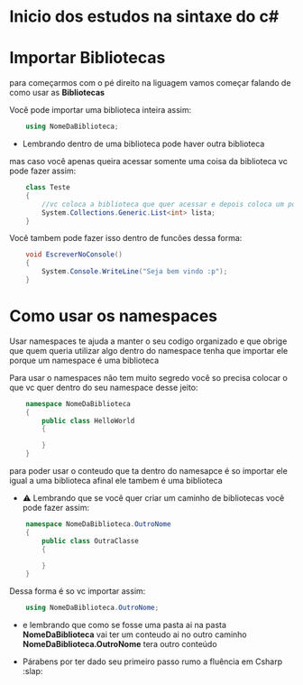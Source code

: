 # Inicio dos estudos na sintaxe do c#

## <h1>Importar <Strong>Bibliotecas</Strong></h1>
para começarmos com o pé direito na liguagem vamos começar falando de como usar as <Strong>Bibliotecas</Strong><br>

Você pode importar uma biblioteca inteira assim:

```csharp
    using NomeDaBiblioteca;
```
- Lembrando dentro de uma biblioteca pode haver outra biblioteca

mas caso você apenas queira acessar somente uma coisa da biblioteca vc pode fazer assim:

```csharp
    class Teste
    {
        //vc coloca a biblioteca que quer acessar e depois coloca um ponto para poder acessar tudo que aquela biblioteca tem 
        System.Collections.Generic.List<int> lista;
    }
```

Você tambem pode fazer isso dentro de funcões dessa forma:

```csharp
    void EscreverNoConsole()
    {
        System.Console.WriteLine("Seja bem vindo :p");
    }
```

## <h1>Como usar os <Strong>namespaces</Strong></h1>

<p>Usar namespaces te ajuda a manter o seu codigo organizado e que obrige que quem queria utilizar algo dentro 
do namespace tenha que importar ele porque um namespace é uma biblioteca
</p>

Para usar o namespaces não tem muito segredo você so precisa colocar o que vc quer dentro do seu namespace desse jeito:

```csharp
    namespace NomeDaBiblioteca
    {
        public class HelloWorld
        {

        }
    }
```

para poder usar o conteudo que ta dentro do namesapce é so importar ele igual a uma biblioteca afinal ele tambem é uma biblioteca

- :warning: Lembrando que se você quer criar um caminho de bibliotecas você pode fazer assim:

```csharp
    namespace NomeDaBiblioteca.OutroNome
    {
        public class OutraClasse
        {

        } 
    }
```

Dessa forma é so vc importar assim:

```csharp
    using NomeDaBiblioteca.OutroNome;
```

- e lembrando que como se fosse uma pasta ai na pasta <Strong>NomeDaBiblioteca</Strong> vai ter um conteudo ai no outro caminho <Strong>NomeDaBiblioteca.OutroNome</Strong> tera outro conteúdo

- Párabens por ter dado seu primeiro passo rumo a fluência em Csharp :slap:
